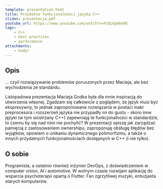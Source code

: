 ```yaml
---
template: presentation.html
title: Przydatne funkcjonalności języka C++
slides: prezentacja.pdf
youtube_url: https://www.youtube.com/watch?v=PzQLKpmhe9E
tags:
    - C++
    - best practices
    - performance
attachments:
    - kody/
---
```


## Opis

... czyli rozwiązywanie problemów poruszonych przez Macieja, ale bez wychodzenia ze standardu.

Listopadowa prezentacja Macieja Godka była dla mnie inspiracją do utworzenia własnej. Zgadzam się całkowicie z poglądem, że język musi być ekspresywny, to jednak zaproponowane rozwiązania w postaci makr preprocesora i rozszerzeń języka nie przypadły mi do gustu - skoro inne języki (w tym siostrzany C++) zapewniają te funkcjonalności w standardzie, to czemu by się nad nimi nie pochylić?
W prezentacji opiszę jak zarządzać pamięcią z zastosowaniem ownershipu, zaproponuję obsługę błędów bez wyjątków, opowiem o unikaniu dynamicznego polimorfizmu, a także o innych przydatnych funkcjonalnościach dostępnych w C++ (i nie tylko).

## O sobie

Programista, a ostatnio również inżynier DevOps, z doświadczeniem w computer vision, AI i automotive. W wolnym czasie rozwijam aplikację do wsparcia psychoterapii opartą o Flutter. Fan zgrzytliwej muzyki, entuzjasta starych komputerów.
